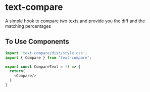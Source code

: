 # text-compare

A simple hook to compare two texts and provide you the diff and the matching percentages

## To Use Components

```js
import 'text-compare/dist/style.css';
import { Compare } from "text-compare";

export const CompareText = () => {
  return(
    <Compare/>
  )
}
```

